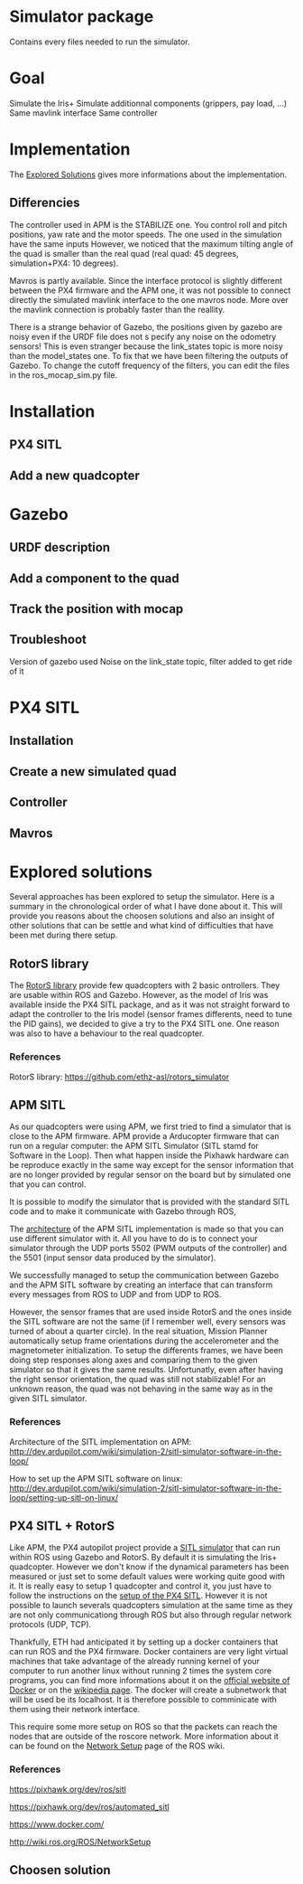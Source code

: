 Simulator package
=================

Contains every files needed to run the simulator.

# Goal
Simulate the Iris+
Simulate additionnal components (grippers, pay load, ...)
Same mavlink interface
Same controller

# Implementation
The [Explored Solutions](#explored-solutions) gives more informations about the implementation.

## Differencies

The controller used in APM is the STABILIZE one. You control roll and pitch positions, yaw rate and the motor speeds. The one used in the simulation have the same inputs
However, we noticed that the maximum tilting angle of the quad is smaller than the real quad (real quad: 45 degrees, simulation+PX4: 10 degrees).

Mavros is partly available. Since the interface protocol is slightly different between the PX4 firmware and the APM one, it was not possible to connect directly the simulated mavlink interface to the one mavros node.
More over the mavlink connection is probably faster than the reallity.

There is a strange behavior of Gazebo, the positions given by gazebo are noisy even if the URDF file does not s
pecify any noise on the odometry sensors! This is even stranger because the link_states topic is more noisy than the model_states one.
To fix that we have been filtering the outputs of Gazebo. To change the cutoff frequency of the filters, you can edit the files in the ros_mocap_sim.py file.

# Installation
## PX4 SITL
## Add a new quadcopter

# Gazebo

## URDF description
## Add a component to the quad
## Track the position with mocap
## Troubleshoot
Version of gazebo used
Noise on the link_state topic, filter added to get ride of it

# PX4 SITL
## Installation
## Create a new simulated quad
## Controller
## Mavros

# Explored solutions

Several approaches has been explored to setup the simulator. Here is a summary in the chronological order of what I have done about it.
This will provide you reasons about the choosen solutions and also an insight of other solutions that can be settle and what kind of difficulties that have been met during there setup.

## RotorS library

The [RotorS library](https://github.com/ethz-asl/rotors_simulator) provide few quadcopters with 2 basic ontrollers. They are usable within ROS and Gazebo.
However, as the model of Iris was available inside the PX4 SITL package, and as it was not straight forward to adapt the controller to the Iris model (sensor frames differents, need to tune the PID gains), we decided to give a try to the PX4 SITL one. One reason was also to have a behaviour to the real quadcopter.

### References
RotorS library: https://github.com/ethz-asl/rotors_simulator

## APM SITL

As our quadcopters were using APM, we first tried to find a simulator that is close to the APM firmware.
APM provide a Arducopter firmware that can run on a regular computer: the APM SITL Simulator (SITL stamd for Software in the Loop).
Then what happen inside the Pixhawk hardware can be reproduce exactly in the same way except for the sensor information that are no longer provided by regular sensor on the board but by simulated one that you can control.

It is possible to modify the simulator that is provided with the standard SITL code and to make it communicate with Gazebo through ROS, 

The [architecture](http://dev.ardupilot.com/wiki/simulation-2/sitl-simulator-software-in-the-loop/) of the APM SITL implementation is made so that you can use different simulator with it. All you have to do is to connect your simulator through the UDP ports 5502 (PWM outputs of the controller) and the 5501 (input sensor data produced by the simulator).

We successfully managed to setup the communication between Gazebo and the APM SITL software by creating an interface that can transform every messages from ROS to UDP and from UDP to ROS.

However, the sensor frames that are used inside RotorS and the ones inside the SITL software are not the same (if I remember well, every sensors was turned of about a quarter circle).
In the real situation, Mission Planner automatically setup frame orientations during the accelerometer and the magnetometer initialization. 
To setup the differents frames, we have been doing step responses along axes and comparing them to the given simulator so that it gives the same results.
Unfortunatly, even after having the right sensor orientation, the quad was still not stabilizable! For an unknown reason, the quad was not behaving in the same way as in the given SITL simulator.


### References

Architecture of the SITL implementation on APM: http://dev.ardupilot.com/wiki/simulation-2/sitl-simulator-software-in-the-loop/

How to set up the APM SITL software on linux: http://dev.ardupilot.com/wiki/simulation-2/sitl-simulator-software-in-the-loop/setting-up-sitl-on-linux/


## PX4 SITL + RotorS

Like APM, the PX4 autopilot project provide a [SITL simulator](https://pixhawk.org/dev/ros/sitl) that can run within ROS using Gazebo and RotorS.
By default it is simulating the Iris+ quadcopter. However we don't know if the dynamical parameters has been measured or just set to some default values were working quite good with it.
It is really easy to setup 1 quadcopter and control it, you just have to follow the instructions on the [setup of the PX4 SITL](https://pixhawk.org/dev/ros/sitl). However it is not possible to launch severals quadcopters simulation at the same time as they are not only communicationg through ROS but also through regular network protocols (UDP, TCP).

Thankfully, ETH had anticipated it by setting up a docker containers that can run ROS and the PX4 firmware. Docker containers are very light virtual machines that take advantage of the already running kernel of your computer to run another linux without running 2 times the system core programs, you can find more informations about it on the [official website of Docker](https://www.docker.com/) or on the [wikipedia page](https://en.wikipedia.org/wiki/Docker_%28software%29). The docker will create a subnetwork that will be used be its localhost. It is therefore possible to comminicate with them using their network interface.

This require some more setup on ROS so that the packets can reach the nodes that are outside of the roscore network.
More information about it can be found on the [Network Setup](http://wiki.ros.org/ROS/NetworkSetup) page of the ROS wiki.



### References

https://pixhawk.org/dev/ros/sitl

https://pixhawk.org/dev/ros/automated_sitl

https://www.docker.com/

http://wiki.ros.org/ROS/NetworkSetup

## Choosen solution
